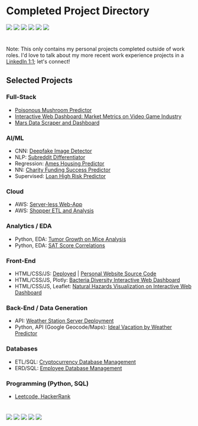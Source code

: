 # Completed Project Directory
<a href ="https://cdenq.github.io/"><img src="https://img.shields.io/badge/Featured on Website-8-brightgreen"></a>
<a href ="https://github.com/cdenq/my-directory"><img src="https://img.shields.io/badge/Completed-20-blueviolet"></a>
<a href ="https://github.com/cdenq/my-other-directory"><img src="https://img.shields.io/badge/Miscellaneous-12-blue"></a>
<a href ="https://github.com/cdenq/my-other-directory"><img src="https://img.shields.io/badge/Archived-9-lightgray"></a>
<a href ="https://github.com/cdenq/my-other-directory"><img src="https://img.shields.io/badge/Pending-17-yellow"></a>
<a href ="https://github.com/cdenq/my-other-directory"><img src="https://img.shields.io/badge/Private-13-red"></a>

#

Note: This only contains my personal projects completed outside of work roles. I'd love to talk about my more recent work experience projects in a [LinkedIn 1:1](https://www.linkedin.com/in/christopherdenq); let's connect!


## Selected Projects

### Full-Stack
- [Poisonous Mushroom Predictor](https://github.com/cdenq/mushroom-edibility-predictor)
- [Interactive Web Dashboard: Market Metrics on Video Game Industry](https://github.com/cdenq/web-dashboard-of-video-game-industry)
- [Mars Data Scraper and Dashboard](https://github.com/cdenq/mars-data-scraper-and-dashboard)

### AI/ML
- CNN: [Deepfake Image Detector](https://github.com/cdenq/deepfake-image-detector)
- NLP: [Subreddit Differentiator](https://github.com/cdenq/subreddit-differentiator)
- Regression: [Ames Housing Predictor](https://github.com/cdenq/ames-housing-predictor)
- NN: [Charity Funding Success Predictor](https://github.com/cdenq/charity-funding-success-predictor)
- Supervised: [Loan High Risk Predictor](https://github.com/cdenq/loan-high-risk-predicter)

### Cloud
- AWS: [Server-less Web-App](https://github.com/cdenq/wild-rydes-server-less-web-app)
- AWS: [Shopper ETL and Analysis](https://github.com/cdenq/aws-cloud-etl-shopper-data-analysis)

### Analytics / EDA
- Python, EDA: [Tumor Growth on Mice Analysis](https://github.com/cdenq/tumor-growth-on-mice-analysis)
- Python, EDA: [SAT Score Correlations](https://github.com/cdenq/SAT-score-correlations)

### Front-End
- HTML/CSS/JS: [Deployed](https://cdenq.github.io/) | [Personal Website Source Code](https://github.com/cdenq/cdenq.github.io)
- HTML/CSS/JS, Plotly: [Bacteria Diversity Interactive Web Dashboard](https://github.com/cdenq/bacteria-diversity-interactive-web-dashboard)
- HTML/CSS/JS, Leaflet: [Natural Hazards Visualization on Interactive Web Dashboard](https://github.com/cdenq/natural-hazard-visualization-interactive-web-dashboard)

### Back-End / Data Generation
- API: [Weather Station Server Deployment](https://github.com/cdenq/weather-station-data-api-deployment)
- Python, API (Google Geocode/Maps): [Ideal Vacation by Weather Predictor](https://github.com/cdenq/ideal-vacation-by-weather-predictor)

### Databases
- ETL/SQL: [Cryptocurrency Database Management](https://github.com/cdenq/etl-pipeline-on-crypto-data)
- ERD/SQL: [Employee Database Management](https://github.com/cdenq/employee-sql-erd-management)

### Programming (Python, SQL)
- [Leetcode, HackerRank](https://github.com/cdenq/my-coding-platforms)

#

<p align="left">
  <a href="https://www.linkedin.com/in/christopherdenq/"><img src="https://img.shields.io/badge/linkedin-%230077B5.svg?&style=for-the-badge&logo=linkedin&logoColor=white"></a>
  <a href="https://github.com/cdenq"><img src="https://img.shields.io/badge/-Github-333?style=for-the-badge&logo=GitHub&logoColor=white"></a>
  <a href="mailto:christopherdenq@gmail.com"><img src="https://img.shields.io/badge/-Gmail-c14438?style=for-the-badge&logo=Gmail&logoColor=white"></a>
  <a href="https://cdenq.github.io/"><img src="https://img.shields.io/badge/website-343434?style=for-the-badge&logo=About.me&logoColor=white"></a>
  <a href="https://discordapp.com/users/122537517835616257"><img src="https://img.shields.io/badge/Discord-7289DA?style=for-the-badge&logo=discord&logoColor=white">
</p>